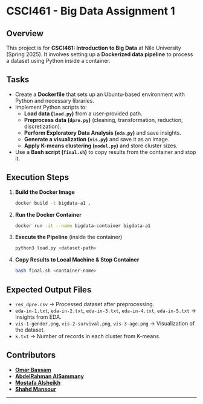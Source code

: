 # CSCI461 - Big Data Assignment 1

## Overview

This project is for **CSCI461: Introduction to Big Data** at Nile University (Spring 2025). It involves setting up a **Dockerized data pipeline** to process a dataset using Python inside a container.

## Tasks

- Create a **Dockerfile** that sets up an Ubuntu-based environment with Python and necessary libraries.
- Implement Python scripts to:
  - **Load data (`load.py`)** from a user-provided path.
  - **Preprocess data (`dpre.py`)** (cleaning, transformation, reduction, discretization).
  - **Perform Exploratory Data Analysis (`eda.py`)** and save insights.
  - **Generate a visualization (`vis.py`)** and save it as an image.
  - **Apply K-means clustering (`model.py`)** and store cluster sizes.
- Use a **Bash script (`final.sh`)** to copy results from the container and stop it.

## Execution Steps

1. **Build the Docker Image**

   ```sh
   docker build -t bigdata-a1 .  
   ```

2. **Run the Docker Container**

   ```sh
   docker run -it --name bigdata-container bigdata-a1  
   ```

3. **Execute the Pipeline** (inside the container)

   ```sh
   python3 load.py <dataset-path>  
   ```

4. **Copy Results to Local Machine & Stop Container**

   ```sh
   bash final.sh <container-name>
   ```

## Expected Output Files

- `res_dpre.csv` → Processed dataset after preprocessing.
- `eda-in-1.txt`, `eda-in-2.txt`, `eda-in-3.txt`, `eda-in-4.txt`, `eda-in-5.txt` → Insights from EDA.
- `vis-1-gender.png`, `vis-2-survival.png`, `vis-3-age.png` → Visualization of the dataset.
- `k.txt` → Number of records in each cluster from K-means.

## Contributors

- [**Omar Bassam**](https://github.com/OmarBassamTawfik)  
- [**AbdelRahman AlSammany**](https://github.com/Sammany1)  
- [**Mostafa Alsheikh**](https://github.com/Mostafa-alsheikh)
- [**Shahd Mansour**](https://github.com/shaahdmaansour)  

---


